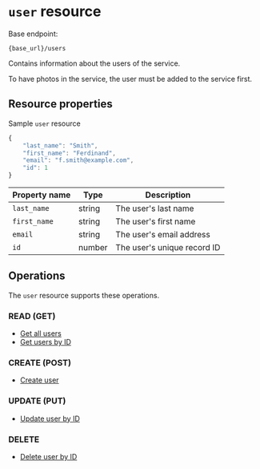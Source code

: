 
# `user` resource

Base endpoint:

```shell
{base_url}/users
```

Contains information about the users of the service.

To have photos in the service, the user must be added to the service first.

## Resource properties

Sample `user` resource

```js
{
    "last_name": "Smith",
    "first_name": "Ferdinand",
    "email": "f.smith@example.com",
    "id": 1
}
```

| Property name | Type | Description |
| ------------- | ----------- | ----------- |
| `last_name` | string | The user's last name |
| `first_name` | string | The user's first name |
| `email` | string | The user's email address |
| `id` | number | The user's unique record ID |

## Operations

The `user` resource supports these operations.

### READ (GET)

* [Get all users](get-all-users)
* [Get users by ID](show-one-user)

### CREATE (POST)

* [Create user](add-new-user)

### UPDATE (PUT)

* [Update user by ID](update-user)

### DELETE

* [Delete user by ID](delete-user)
